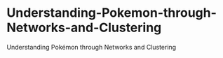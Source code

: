 # Understanding-Pokemon-through-Networks-and-Clustering
Understanding Pokémon through Networks and Clustering
